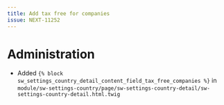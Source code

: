 ```yaml
---
title: Add tax free for companies
issue: NEXT-11252
---
```

# Administration
* Added `{% block sw_settings_country_detail_content_field_tax_free_companies %}` in `module/sw-settings-country/page/sw-settings-country-detail/sw-settings-country-detail.html.twig`
